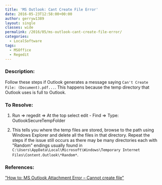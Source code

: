 ```yaml
---
title: 'MS Outlook: Cant Create File Error'
date: 2016-05-23T12:58:00+00:00
author: gerryw1389
layout: single
classes: wide
permalink: /2016/05/ms-outlook-cant-create-file-error/
categories:
  - LocalSoftware
tags:
  - MSOffice
  - Regedit
---
```

<!--more-->

### Description:

Follow these steps if Outlook generates a message saying `Can't Create File: (Document).pdf...`. This happens because the temp directory that Outlook uses is full to Outlook.

### To Resolve:

1. Run => regedit => At the top select edit - Find => Type: OutlookSecureTempFolder

2. This tells you where the temp files are stored, browse to the path using Windows Explorer and delete all the files in that directory. Repeat the steps if the issue still occurs as there may be many directories each with "Random" endings usually found in `C:\Users\AppData\Local\Microsoft\Windows\Temporary Internet Files\Content.Outlook\*Random*`.

### References:

["How to: MS Outlook Attachment Error – Cannot create file"](https://community.spiceworks.com/how_to/1776-ms-outlook-attachment-error-cannot-create-file)